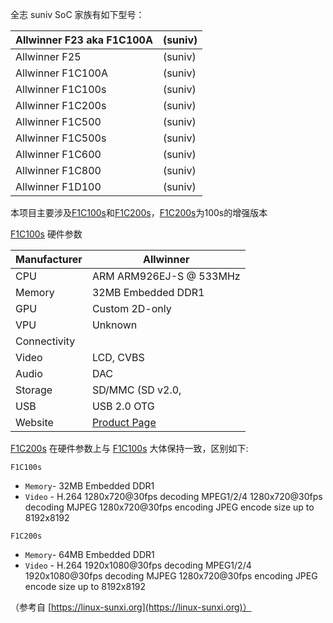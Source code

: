 <!--
 Copyright (c) 2022 IotaHydrae
 
 This software is released under the MIT License.
 https://opensource.org/licenses/MIT
-->

全志 suniv SoC 家族有如下型号：

| Allwinner F23 aka F1C100A | (suniv) |
| ------------------------- | ------- |
| Allwinner F25 	        | (suniv) |
| Allwinner F1C100A 	    | (suniv) |
| Allwinner F1C100s	        | (suniv) |
| Allwinner F1C200s	        | (suniv) |
| Allwinner F1C500 	        | (suniv) |
| Allwinner F1C500s 	    | (suniv) |
| Allwinner F1C600 	        | (suniv) |
| Allwinner F1C800 	        | (suniv) |
| Allwinner F1D100 	        | (suniv) |

本项目主要涉及[F1C100s](https://www.allwinnertech.com/index.php?c=product&a=index&id=73)和[F1C200s](https://www.allwinnertech.com/index.php?c=product&a=index&id=74)，[F1C200s](https://www.allwinnertech.com/index.php?c=product&a=index&id=74)为100s的增强版本

[F1C100s](https://www.allwinnertech.com/index.php?c=product&a=index&id=73) 硬件参数

| Manufacturer	| Allwinner |
| ------------- | --------- |
| CPU	        | ARM ARM926EJ-S @ 533MHz |
| Memory	    | 32MB Embedded DDR1 |
| GPU	        | Custom 2D-only |
| VPU	        | Unknown |
| Connectivity  |
| Video	        | LCD, CVBS |
| Audio	        | DAC |
| Storage	    | SD/MMC (SD v2.0, | eMMC V4.41) |
| USB	        | USB 2.0 OTG |
| Website	    | [Product Page](https://www.allwinnertech.com/index.php?c=product&a=index&id=73) |

[F1C200s](https://www.allwinnertech.com/index.php?c=product&a=index&id=74) 在硬件参数上与 [F1C100s](https://www.allwinnertech.com/index.php?c=product&a=index&id=73) 大体保持一致，区别如下:

`F1C100s`
* `Memory`- 32MB Embedded DDR1
* `Video` - H.264 1280x720@30fps decoding
            MPEG1/2/4 1280x720@30fps decoding
            MJPEG 1280x720@30fps encoding
            JPEG encode size up to 8192x8192

`F1C200s`
* `Memory`- 64MB Embedded DDR1
* `Video` - H.264 1920x1080@30fps decoding
            MPEG1/2/4 1920x1080@30fps decoding
            MJPEG 1280x720@30fps encoding
            JPEG encode size up to 8192x8192


（参考自 [https://linux-sunxi.org](https://linux-sunxi.org)）